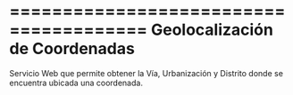 =======================================
Geolocalización de Coordenadas
=======================================
Servicio Web que permite obtener la Vía, Urbanización y Distrito donde se encuentra ubicada una coordenada.